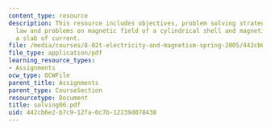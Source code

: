 ```yaml
---
content_type: resource
description: This resource includes objectives, problem solving strategy for ampere's
  law and problems on magnetic field of a cylindrical shell and magnetic field of
  a slab of current.
file: /media/courses/8-02t-electricity-and-magnetism-spring-2005/442cb6e2b7c912fa0c7b12239d078438_solving06.pdf
file_type: application/pdf
learning_resource_types:
- Assignments
ocw_type: OCWFile
parent_title: Assignments
parent_type: CourseSection
resourcetype: Document
title: solving06.pdf
uid: 442cb6e2-b7c9-12fa-0c7b-12239d078438
---
```

